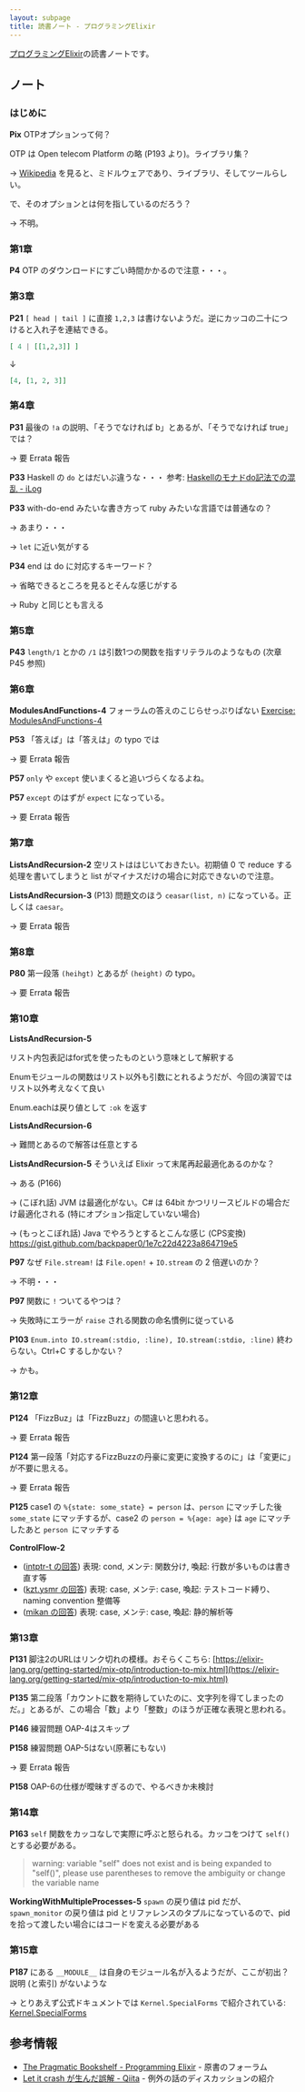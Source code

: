 ```yaml
---
layout: subpage
title: 読書ノート - プログラミングElixir
---
```


[プログラミングElixir](/workshop/10-elixir/)の読書ノートです。

## ノート

### はじめに

**Pix** OTPオプションって何？

OTP は Open telecom Platform の略 (P193 より)。ライブラリ集？

→ [Wikipedia](https://en.wikipedia.org/wiki/Open_Telecom_Platform) を見ると、ミドルウェアであり、ライブラリ、そしてツールらしい。

で、そのオプションとは何を指しているのだろう？

→ 不明。

### 第1章

**P4** OTP のダウンロードにすごい時間かかるので注意・・・。

### 第3章

**P21** `[ head | tail ]` に直接 `1,2,3` は書けないようだ。逆にカッコの二十につけると入れ子を連結できる。

```elixir
[ 4 | [[1,2,3]] ]
```
↓
```elixir
[4, [1, 2, 3]]
```

### 第4章

**P31** 最後の `!a` の説明、「そうでなければ b」とあるが、「そうでなければ true」では？

→ 要 Errata 報告

**P33** Haskell の `do` とはだいぶ違うな・・・ 参考: [Haskellのモナドdo記法での混乱 - iLog](https://www.ishiy.xyz/posts/2015-10-16-haskell-monad.html)

**P33** with-do-end みたいな書き方って ruby みたいな言語では普通なの？

→ あまり・・・

→ `let` に近い気がする

**P34** end は do に対応するキーワード？

→ 省略できるところを見るとそんな感じがする

→ Ruby と同じとも言える

### 第5章

**P43** `length/1` とかの `/1` は引数1つの関数を指すリテラルのようなもの (次章 P45 参照)

### 第6章

**ModulesAndFunctions-4** フォーラムの答えのこじらせっぷりぱない [Exercise: ModulesAndFunctions-4](https://forums.pragprog.com/forums/322/topics/11925)

**P53** 「答えば」は「答えは」の typo では

→ 要 Errata 報告

**P57** `only` や `except` 使いまくると追いづらくなるよね。

**P57** `except` のはずが `expect` になっている。

→ 要 Errata 報告

### 第7章

**ListsAndRecursion-2** 空リストははじいておきたい。初期値 0 で reduce する処理を書いてしまうと list がマイナスだけの場合に対応できないので注意。

**ListsAndRecursion-3** (P13) 問題文のほう `ceasar(list, n)` になっている。正しくは `caesar`。

→ 要 Errata 報告

### 第8章

**P80** 第一段落 `(heihgt)` とあるが `(height)` の typo。

→ 要 Errata 報告

### 第10章

**ListsAndRecursion-5**

リスト内包表記はfor式を使ったものという意味として解釈する

Enumモジュールの関数はリスト以外も引数にとれるようだが、今回の演習ではリスト以外考えなくて良い

Enum.eachは戻り値として `:ok` を返す

**ListsAndRecursion-6**

→ 難問とあるので解答は任意とする

**ListsAndRecursion-5** そういえば Elixir って末尾再起最適化あるのかな？

→ ある (P166)

→ (こぼれ話) JVM は最適化がない。C# は 64bit かつリリースビルドの場合だけ最適化される (特にオプション指定していない場合)

→ (もっとこぼれ話) Java でやろうとするとこんな感じ (CPS変換) https://gist.github.com/backpaper0/1e7c22d4223a864719e5

**P97** なぜ `File.stream!` は `File.open!` + `IO.stream` の 2 倍遅いのか？

→ 不明・・・

**P97** 関数に `!` ついてるやつは？

→ 失敗時にエラーが `raise` される関数の命名慣例に従っている

**P103** `Enum.into IO.stream(:stdio, :line), IO.stream(:stdio, :line)` 終わらない。Ctrl+C するしかない？

→ かも。

### 第12章

**P124** 「FizzBuz」は「FizzBuzz」の間違いと思われる。

→ 要 Errata 報告

**P124** 第一段落「対応するFizzBuzzの丹豪に変更に変換するのに」は「変更に」が不要に思える。

→ 要 Errata 報告

**P125** case1 の `%{state: some_state} = person` は、`person` にマッチした後 `some_state` にマッチするが、case2 の `person = %{age: age}` は `age` にマッチしたあと `person `にマッチする

**ControlFlow-2**

- ([intptr-t の回答](https://github.com/aosn/elixir/blob/master/intptr-t/ControlFlow-2/ControlFlow-2.md)) 表現: cond, メンテ: 関数分け, 喚起: 行数が多いものは書き直す等
- ([kzt.ysmr の回答](https://github.com/aosn/elixir/blob/master/kzt.ysmr/control_flow/ControlFlow-2.md)) 表現: case, メンテ: case, 喚起: テストコード縛り、naming convention 整備等
- ([mikan の回答](https://github.com/mikan/elixir-practice/blob/master/lib/control_flow_2/answer.exs)) 表現: case, メンテ: case, 喚起: 静的解析等

### 第13章

**P131** 脚注2のURLはリンク切れの模様。おそらくこちら: [https://elixir-lang.org/getting-started/mix-otp/introduction-to-mix.html](https://elixir-lang.org/getting-started/mix-otp/introduction-to-mix.html)

**P135** 第二段落「カウントに数を期待していたのに、文字列を得てしまったのだ。」とあるが、この場合「数」より「整数」のほうが正確な表現と思われる。

**P146** 練習問題 OAP-4はスキップ

**P158** 練習問題 OAP-5はない(原著にもない)

→ 要 Errata 報告

**P158** OAP-6の仕様が曖昧すぎるので、やるべきか未検討

### 第14章

**P163** `self` 関数をカッコなしで実際に呼ぶと怒られる。カッコをつけて `self()` とする必要がある。

> warning: variable "self" does not exist and is being expanded to "self()", please use parentheses to remove the ambiguity or change the variable name

**WorkingWithMultipleProcesses-5** `spawn` の戻り値は pid だが、`spawn_monitor` の戻り値は pid とリファレンスのタプルになっているので、pid を拾って渡したい場合にはコードを変える必要がある

### 第15章

**P187** にある `__MODULE__` は自身のモジュール名が入るようだが、ここが初出？説明 (と索引) がないような

→ とりあえず公式ドキュメントでは `Kernel.SpecialForms` で紹介されている: [Kernel.SpecialForms](https://hexdocs.pm/elixir/Kernel.SpecialForms.html)

## 参考情報

* [The Pragmatic Bookshelf - Programming Elixir](https://forums.pragprog.com/forums/322) - 原書のフォーラム
* [Let it crash が生んだ誤解 - Qiita](http://qiita.com/soranoba/items/fce095f25c851dd34a6b) - 例外の話のディスカッションの紹介
